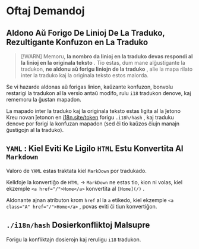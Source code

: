 # Oftaj Demandoj

## Aldono Aŭ Forigo De Linioj De La Traduko, Rezultigante Konfuzon en La Traduko

> [!WARN]
> Memoru, **la nombro da linioj en la traduko devas respondi al la linioj en la originala teksto** .
> Tio estas, dum mane alĝustigante la tradukon, **ne aldonu aŭ forigu liniojn de la traduko** , alie la mapa rilato inter la traduko kaj la originala teksto estos malorda.

Se vi hazarde aldonas aŭ forigas linion, kaŭzante konfuzon, bonvolu restarigi la tradukon al la versio antaŭ modifo, rulu `i18` tradukon denove, kaj rememoru la ĝustan mapadon.

La mapado inter la traduko kaj la originala teksto estas ligita al la ĵetono Kreu novan ĵetonon en [i18n.site/token](//i18n.site/token) forigu `.i18h/hash` , kaj traduku denove por forigi la konfuzan mapadon (sed ĉi tio kaŭzos ĉiujn manajn ĝustigojn al la traduko).

## `YAML` : Kiel Eviti Ke Ligilo `HTML` Estu Konvertita Al `Markdown`

Valoro de `YAML` estas traktata kiel `MarkDown` por tradukado.

Kelkfoje la konvertiĝo de `HTML` → `MarkDown` ne estas tio, kion ni volas, kiel ekzemple `<a href="/">Home</a>` konvertita al `[Home](/)` .

Aldonante ajnan atributon krom `href` al la `a` etikedo, kiel ekzemple `<a class="A" href="/">Home</a>` , povas eviti ĉi tiun konvertiĝon.

## `./i18n/hash` Dosierkonfliktoj Malsupre

Forigu la konfliktajn dosierojn kaj reruligu `i18` tradukon.